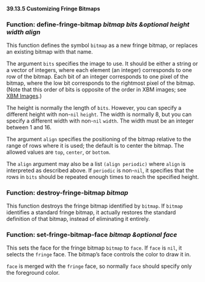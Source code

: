 

#### 39.13.5 Customizing Fringe Bitmaps

### Function: **define-fringe-bitmap** *bitmap bits \&optional height width align*

This function defines the symbol `bitmap` as a new fringe bitmap, or replaces an existing bitmap with that name.

The argument `bits` specifies the image to use. It should be either a string or a vector of integers, where each element (an integer) corresponds to one row of the bitmap. Each bit of an integer corresponds to one pixel of the bitmap, where the low bit corresponds to the rightmost pixel of the bitmap. (Note that this order of bits is opposite of the order in XBM images; see [XBM Images](XBM-Images.html).)

The height is normally the length of `bits`. However, you can specify a different height with non-`nil` `height`. The width is normally 8, but you can specify a different width with non-`nil` `width`. The width must be an integer between 1 and 16.

The argument `align` specifies the positioning of the bitmap relative to the range of rows where it is used; the default is to center the bitmap. The allowed values are `top`, `center`, or `bottom`.

The `align` argument may also be a list `(align periodic)` where `align` is interpreted as described above. If `periodic` is non-`nil`, it specifies that the rows in `bits` should be repeated enough times to reach the specified height.

### Function: **destroy-fringe-bitmap** *bitmap*

This function destroys the fringe bitmap identified by `bitmap`. If `bitmap` identifies a standard fringe bitmap, it actually restores the standard definition of that bitmap, instead of eliminating it entirely.

### Function: **set-fringe-bitmap-face** *bitmap \&optional face*

This sets the face for the fringe bitmap `bitmap` to `face`. If `face` is `nil`, it selects the `fringe` face. The bitmap’s face controls the color to draw it in.

`face` is merged with the `fringe` face, so normally `face` should specify only the foreground color.
